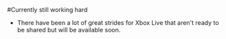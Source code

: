 #Currently still working hard
- There have been a lot of great strides for Xbox Live that aren't ready to be shared but will be available soon.